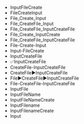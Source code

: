 - InputFileCreate
- FileCreateInput
- File_Create_Input
- File_CreateFile_Input
- File_CreateFile_InputCreateFile
- File_Create_InputCreate
- File_CreateFile_InputCreateFile
- File-Create-Input
- Input-FileCreate
- InputCreateFile
- ✅InputCreateFile
- CreateFile-InputCreateFile
- CreateFile▶️InputCreateFile
- File▶️CreateFile▶️InputCreateFile
- File-CreateFile-InputCreateFile
- InputFile
- InputFileName
- InputFileNameCreate
- InputFilename
- InputFilenameCreate
- Input